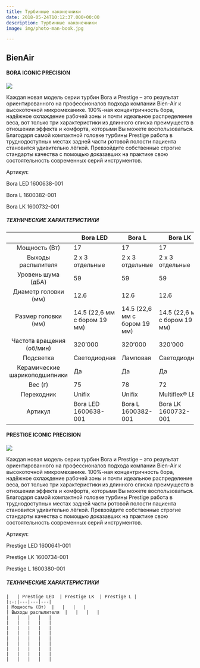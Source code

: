 ```yaml
---
title: Турбинные наконечники
date: 2018-05-24T10:12:37.000+00:00
description: Турбинные наконечники
image: img/photo-man-book.jpg

---
```

## BienAir

#### **BORA** ICONIC PRECISION

![](/uploads/1600638-001_ba_tu_boralled_right_copie_2.png)

Каждая новая модель серии турбин Bora и Prestige – это результат ориентированного на профессионалов подхода компании Bien-Air к высокоточной микромеханике. 100%-ная концентричность бора, надёжное охлаждение рабочей зоны и почти идеальное распределение веса, вот только три характеристики из длинного списка преимуществ в отношении эффекта и комфорта, которыми Вы можете воспользоваться. Благодаря самой компактной головке турбины Prestige работа в труднодоступных местах задней части ротовой полости пациента становится удивительно лёгкой. Превзойдите собственные строгие стандарты качества с помощью доказавших на практике свою состоятельность современных серий инструментов.

Артикул:

Bora LED 1600638-001

Bora L 1600382-001

Bora LK 1600732-001

##### ТЕХНИЧЕСКИЕ ХАРАКТЕРИСТИКИ

|  | Bora LED | Bora L | Bora LK |
| :---: | --- | --- | --- |
| Мощность (Вт) | 17 | 17 | 17 |
| Выходы распылителя | 2 x 3 отдельные | 2 x 3 отдельные | 2 x 3 отдельные |
| Уровень шума (дБА) | 59 | 59 | 59 |
| Диаметр головки (мм) | 12.6 | 12.6 | 12.6 |
| Размер головки (мм) | 14.5 (22,6 мм с бором 19 мм) | 14.5 (22,6 мм с бором 19 мм) | 14.5 (22,6 мм с бором 19 мм) |
| Частота вращения (об/мин) | 320’000 | 320’000 | 320’000 |
| Подсветка | Светодиодная | Ламповая | Светодиодная |
| Керамические шарикоподшипники | Да | Да | Да |
| Вес (г) | 75 | 78 | 72 |
| Переходник | Unifix | Unifix | Multiflex® LED |
| Артикул | Bora LED 1600638-001 | Bora L 1600382-001 | Bora LK 1600732-001 |

#### **PRESTIGE** ICONIC PRECISION

![](/uploads/1600380-001_BA_TU_PrestigeL_right-0.png)

Каждая новая модель серии турбин Bora и Prestige – это результат ориентированного на профессионалов подхода компании Bien-Air к высокоточной микромеханике. 100%-ная концентричность бора, надёжное охлаждение рабочей зоны и почти идеальное распределение веса, вот только три характеристики из длинного списка преимуществ в отношении эффекта и комфорта, которыми Вы можете воспользоваться. Благодаря самой компактной головке турбины Prestige работа в труднодоступных местах задней части ротовой полости пациента становится удивительно лёгкой. Превзойдите собственные строгие стандарты качества с помощью доказавших на практике свою состоятельность современных серий инструментов.

Артикул:

Prestige LED 1600641-001

Prestige LK 1600734-001

Prestige L 1600380-001

##### ТЕХНИЧЕСКИЕ ХАРАКТЕРИСТИКИ

    |   | Prestige LED	| Prestige LK  | Prestige L |
    |:-:|---|---|---|
    | Мощность (Вт)  |   |   |   |
    | Выходы распылителя  |   |   |   |
    |   |   |   |   |
    |   |   |   |   |
    |   |   |   |   |
    |   |   |   |   |
    |   |   |   |   |
    |   |   |   |   |
    |   |   |   |   |
    |   |   |   |   |
    |   |   |   |   |
